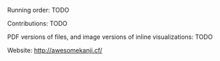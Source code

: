 Running order:
TODO

Contributions:
TODO

PDF versions of files, and image versions of inline visualizations:
TODO

Website:
http://awesomekanji.cf/
